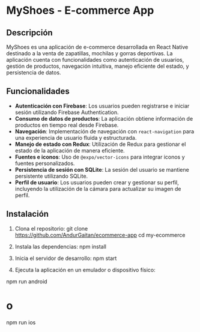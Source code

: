 # MyShoes - E-commerce App

## Descripción

MyShoes es una aplicación de e-commerce desarrollada en React Native destinado a la venta de zapatillas, mochilas y gorras deportivas. La aplicación cuenta con funcionalidades como autenticación de usuarios, gestión de productos, navegación intuitiva, manejo eficiente del estado, y persistencia de datos. 

## Funcionalidades

- **Autenticación con Firebase**: Los usuarios pueden registrarse e iniciar sesión utilizando Firebase Authentication.
- **Consumo de datos de productos**: La aplicación obtiene información de productos en tiempo real desde Firebase.
- **Navegación**: Implementación de navegación con `react-navigation` para una experiencia de usuario fluida y estructurada.
- **Manejo de estado con Redux**: Utilización de Redux para gestionar el estado de la aplicación de manera eficiente.
- **Fuentes e iconos**: Uso de `@expo/vector-icons` para integrar iconos y fuentes personalizados.
- **Persistencia de sesión con SQLite**: La sesión del usuario se mantiene persistente utilizando SQLite.
- **Perfil de usuario**: Los usuarios pueden crear y gestionar su perfil, incluyendo la utilización de la cámara para actualizar su imagen de perfil.

## Instalación

1. Clona el repositorio:
git clone https://github.com/AndurGaitan/ecommerce-app
cd my-ecommerce

2. Instala las dependencias: 
npm install

3. Inicia el servidor de desarrollo:
npm start

4. Ejecuta la aplicación en un emulador o dispositivo físico:

npm run android
# o
npm run ios

